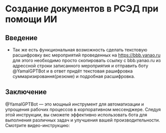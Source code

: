 # Создание документов в РСЭД при помощи ИИ

## Введение



- Так же есть функциональная возможность сделать текстовую расшифровку вкс мероприятий проведенных на https://bbb.yanao.ru
для этого необходимо просто скопировать ссылку с bbb.yanao.ru из адрессной строки записанного мероприятия и отправить боту @YamalGPTBot и в ответ придёт текстовая рашифровка суммаризировання(резюме) и подробная расшифровка.



## Заключение

@YamalGPTBot — это мощный инструмент для автоматизации и упрощения рабочих процессов в корпоративном мессенджере. Следуя этой инструкции, вы сможете эффективно использовать бота для выполнения различных задач и улучшения вашей производительности.
Смотрите видео-инструкцию:



